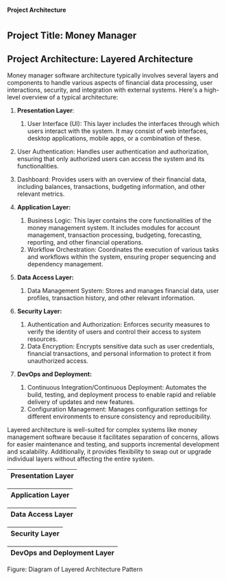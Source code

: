 <a name="_heading=h.ns8wb152ssmh"></a>   **Project Architecture**
#
## <a name="_heading=h.3znysh7"></a>**Project Title:** Money Manager
## <a name="_heading=h.2et92p0"></a>**Project Architecture:** Layered Architecture


Money manager software architecture typically involves several layers and components to handle various aspects of financial data processing, user interactions, security, and integration with external systems. Here's a high-level overview of a typical architecture:

1. **Presentation Layer**:
   1. User Interface (UI): This layer includes the interfaces through which users interact with the system. It may consist of web interfaces, desktop applications, mobile apps, or a combination of these.

1. User Authentication: Handles user authentication and authorization, ensuring that only authorized users can access the system and its functionalities.

1. Dashboard: Provides users with an overview of their financial data, including balances, transactions, budgeting information, and other relevant metrics.


1. **Application Layer:**
   1. Business Logic: This layer contains the core functionalities of the money management system. It includes modules for account management, transaction processing, budgeting, forecasting, reporting, and other financial operations.
   1. Workflow Orchestration: Coordinates the execution of various tasks and workflows within the system, ensuring proper sequencing and dependency management.

1. **Data Access Layer:**
   1. Data Management System: Stores and manages financial data, user profiles, transaction history, and other relevant information. 



1. **Security Layer:**
   1. Authentication and Authorization: Enforces security measures to verify the identity of users and control their access to system resources.
   1. Data Encryption: Encrypts sensitive data such as user credentials, financial transactions, and personal information to protect it from unauthorized access.


1. **DevOps and Deployment:**
   1. Continuous Integration/Continuous Deployment: Automates the build, testing, and deployment process to enable rapid and reliable delivery of updates and new features.
   1. Configuration Management: Manages configuration settings for different environments to ensure consistency and reproducibility.




Layered architecture is well-suited for complex systems like money management software because it facilitates separation of concerns, allows for easier maintenance and testing, and supports incremental development and scalability. Additionally, it provides flexibility to swap out or upgrade individual layers without affecting the entire system.
















|Presentation Layer|
| :-: |


|Application Layer|
| :-: |


|Data Access Layer|
| :-: |


|Security Layer|
| :-: |


|DevOps and Deployment Layer|
| :-: |






Figure: Diagram of Layered Architecture Pattern
